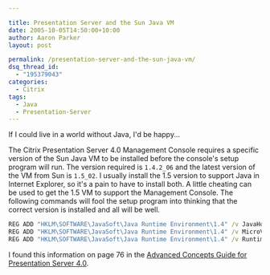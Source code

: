 ```yaml
---

title: Presentation Server and the Sun Java VM
date: 2005-10-05T14:50:00+10:00
author: Aaron Parker
layout: post

permalink: /presentation-server-and-the-sun-java-vm/
dsq_thread_id:
  - "195379043"
categories:
  - Citrix
tags:
  - Java
  - Presentation-Server
---
```

If I could live in a world without Java, I'd be happy...

The Citrix Presentation Server 4.0 Management Console requires a specific version of the Sun Java VM to be installed before the console's setup program will run. The version required is `1.4.2_06` and the latest version of the VM from Sun is `1.5_02`. I usually install the 1.5 version to support Java in Internet Explorer, so it's a pain to have to install both. A little cheating can be used to get the 1.5 VM to support the Management Console. The following commands will fool the setup program into thinking that the correct version is installed and all will be well.

```cmd
REG ADD "HKLM\SOFTWARE\JavaSoft\Java Runtime Environment\1.4" /v JavaHome /d "C:\Program Files\Java\jre1.5.0_04" /f
REG ADD "HKLM\SOFTWARE\JavaSoft\Java Runtime Environment\1.4" /v MicroVersion /d "2" /f
REG ADD "HKLM\SOFTWARE\JavaSoft\Java Runtime Environment\1.4" /v RuntimeLib /d "C:\Program Files\Java\jre1.5.0_04\bin\client\jvm.dll" /f
```

I found this information on page 76 in the [Advanced Concepts Guide for Presentation Server 4.0](http://support.citrix.com/kb/entry!default.jspa?categoryID=619&externalID=CTX107059&fromSearchPage=true).
